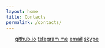 ```yaml
---
layout: home
title: Contacts
permalink: /contacts/
---
```


<div class="text-left">
    <ul class="list-group list-group-flush">
      <a class="shadow-box-hover list-group-item mb-2" href="http://safonovilya.github.io">github.io</a>
      <a class="shadow-box-hover list-group-item mb-2" href="https://t.me/ilya_saf">telegram me</a>
      <a class="shadow-box-hover list-group-item mb-2" href="mailto:safonov.ilya@gmail.com">email</a>
      <a class="shadow-box-hover list-group-item mb-2" href="https://join.skype.com/invite/lANDJb3zx7qq">skype</a>
    </ul>
</div>
